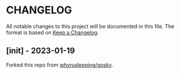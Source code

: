 
# CHANGELOG

All notable changes to this project will be documented in this file. The format
is based on [Keep a Changelog](https://keepachangelog.com/en/1.0.0/).


## [init] - 2023-01-19

Forked this repo from [whyrusleeping/gosky](https://github.com/whyrusleeping/gosky).
